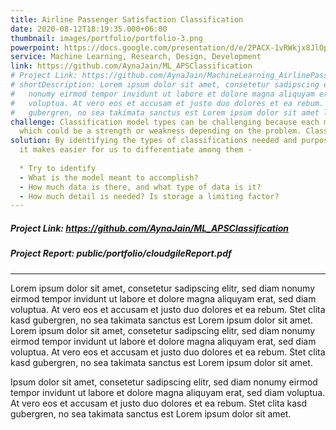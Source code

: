 ```yaml
---
title: Airline Passenger Satisfaction Classification  
date: 2020-08-12T18:19:35.000+06:00
thumbnail: images/portfolio/portfolio-3.png
powerpoint: https://docs.google.com/presentation/d/e/2PACX-1vRWkjx8JlOpuRLKfxoy3VMzbPmNSBSAsdD3tB76dc5kpf3rTxikF_jw5yV8veOGfEvcGsGuugBbfouI/embed?start=false&loop=false&delayms=2000  
service: Machine Learning, Research, Design, Development 
link: https://github.com/AynaJain/ML_APSClassification
# Project Link: https://github.com/AynaJain/MachineLearning_AirlinePassengerSatisfactionClassification/blob/main/CS412_Final_Project.ipynb
# shortDescription: Lorem ipsum dolor sit amet, consetetur sadipscing elitr, sed diam
#   nonumy eirmod tempor invidunt ut labore et dolore magna aliquyam erat, sed diam
#   voluptua. At vero eos et accusam et justo duo dolores et ea rebum. Stet clita kasd
#   gubergren, no sea takimata sanctus est Lorem ipsum dolor sit amet lorem ipsum dolor.
challenge: Classification model types can be challenging because each model type has its own characteristic, 
  which could be a strength or weakness depending on the problem. Classification models assign items to a discrete group or class based on a specific set of features.Determining the best classification model often presents difficulties given the uniqueness of each dataset and desired outcome. Overfitting occurs when the model is too closely aligned with limited training data that may contain noise or errors. An overfit model is not able to generalize well to data outside the training set, limiting its usefulness in a production system.
solution: By identifying the types of classifications needed and purpose of data, 
  it makes easier for us to differentiate among them - 
  
  * Try to identify 
  - What is the model meant to accomplish?  
  - How much data is there, and what type of data is it?
  - How much detail is needed? Is storage a limiting factor?
---
```

##### Project Link: https://github.com/AynaJain/ML_APSClassification

##### Project Report: public/portfolio/cloudgileReport.pdf
---
Lorem ipsum dolor sit amet, consetetur sadipscing elitr, sed diam nonumy eirmod tempor invidunt ut labore et dolore magna aliquyam erat, sed diam voluptua. At vero eos et accusam et justo duo dolores et ea rebum. Stet clita kasd gubergren, no sea takimata sanctus est Lorem ipsum dolor sit amet. Lorem ipsum dolor sit amet, consetetur sadipscing elitr, sed diam nonumy eirmod tempor invidunt ut labore et dolore magna aliquyam erat, sed diam voluptua. At vero eos et accusam et justo duo dolores et ea rebum. Stet clita kasd gubergren, no sea takimata sanctus est Lorem ipsum dolor sit amet.

Ipsum dolor sit amet, consetetur sadipscing elitr, sed diam nonumy eirmod tempor invidunt ut labore et dolore magna aliquyam erat, sed diam voluptua. At vero eos et accusam et justo duo dolores et ea rebum. Stet clita kasd gubergren, no sea takimata sanctus est Lorem ipsum dolor sit amet.